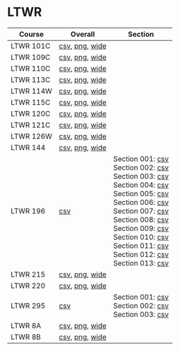 # LTWR

| Course | Overall | Section |
| ------ | ------- | ------- |
| LTWR 101C | [csv](https://github.com/UCSD-Historical-Enrollment-Data/2025Winter/blob/main/overall/LTWR%20101C.csv), [png](https://raw.githubusercontent.com/UCSD-Historical-Enrollment-Data/2025Winter/main/plot_overall/LTWR%20101C.png), [wide](https://raw.githubusercontent.com/UCSD-Historical-Enrollment-Data/2025Winter/main/plot_overall_wide/LTWR%20101C.png) |  |
| LTWR 109C | [csv](https://github.com/UCSD-Historical-Enrollment-Data/2025Winter/blob/main/overall/LTWR%20109C.csv), [png](https://raw.githubusercontent.com/UCSD-Historical-Enrollment-Data/2025Winter/main/plot_overall/LTWR%20109C.png), [wide](https://raw.githubusercontent.com/UCSD-Historical-Enrollment-Data/2025Winter/main/plot_overall_wide/LTWR%20109C.png) |  |
| LTWR 110C | [csv](https://github.com/UCSD-Historical-Enrollment-Data/2025Winter/blob/main/overall/LTWR%20110C.csv), [png](https://raw.githubusercontent.com/UCSD-Historical-Enrollment-Data/2025Winter/main/plot_overall/LTWR%20110C.png), [wide](https://raw.githubusercontent.com/UCSD-Historical-Enrollment-Data/2025Winter/main/plot_overall_wide/LTWR%20110C.png) |  |
| LTWR 113C | [csv](https://github.com/UCSD-Historical-Enrollment-Data/2025Winter/blob/main/overall/LTWR%20113C.csv), [png](https://raw.githubusercontent.com/UCSD-Historical-Enrollment-Data/2025Winter/main/plot_overall/LTWR%20113C.png), [wide](https://raw.githubusercontent.com/UCSD-Historical-Enrollment-Data/2025Winter/main/plot_overall_wide/LTWR%20113C.png) |  |
| LTWR 114W | [csv](https://github.com/UCSD-Historical-Enrollment-Data/2025Winter/blob/main/overall/LTWR%20114W.csv), [png](https://raw.githubusercontent.com/UCSD-Historical-Enrollment-Data/2025Winter/main/plot_overall/LTWR%20114W.png), [wide](https://raw.githubusercontent.com/UCSD-Historical-Enrollment-Data/2025Winter/main/plot_overall_wide/LTWR%20114W.png) |  |
| LTWR 115C | [csv](https://github.com/UCSD-Historical-Enrollment-Data/2025Winter/blob/main/overall/LTWR%20115C.csv), [png](https://raw.githubusercontent.com/UCSD-Historical-Enrollment-Data/2025Winter/main/plot_overall/LTWR%20115C.png), [wide](https://raw.githubusercontent.com/UCSD-Historical-Enrollment-Data/2025Winter/main/plot_overall_wide/LTWR%20115C.png) |  |
| LTWR 120C | [csv](https://github.com/UCSD-Historical-Enrollment-Data/2025Winter/blob/main/overall/LTWR%20120C.csv), [png](https://raw.githubusercontent.com/UCSD-Historical-Enrollment-Data/2025Winter/main/plot_overall/LTWR%20120C.png), [wide](https://raw.githubusercontent.com/UCSD-Historical-Enrollment-Data/2025Winter/main/plot_overall_wide/LTWR%20120C.png) |  |
| LTWR 121C | [csv](https://github.com/UCSD-Historical-Enrollment-Data/2025Winter/blob/main/overall/LTWR%20121C.csv), [png](https://raw.githubusercontent.com/UCSD-Historical-Enrollment-Data/2025Winter/main/plot_overall/LTWR%20121C.png), [wide](https://raw.githubusercontent.com/UCSD-Historical-Enrollment-Data/2025Winter/main/plot_overall_wide/LTWR%20121C.png) |  |
| LTWR 126W | [csv](https://github.com/UCSD-Historical-Enrollment-Data/2025Winter/blob/main/overall/LTWR%20126W.csv), [png](https://raw.githubusercontent.com/UCSD-Historical-Enrollment-Data/2025Winter/main/plot_overall/LTWR%20126W.png), [wide](https://raw.githubusercontent.com/UCSD-Historical-Enrollment-Data/2025Winter/main/plot_overall_wide/LTWR%20126W.png) |  |
| LTWR 144 | [csv](https://github.com/UCSD-Historical-Enrollment-Data/2025Winter/blob/main/overall/LTWR%20144.csv), [png](https://raw.githubusercontent.com/UCSD-Historical-Enrollment-Data/2025Winter/main/plot_overall/LTWR%20144.png), [wide](https://raw.githubusercontent.com/UCSD-Historical-Enrollment-Data/2025Winter/main/plot_overall_wide/LTWR%20144.png) |  |
| LTWR 196 | [csv](https://github.com/UCSD-Historical-Enrollment-Data/2025Winter/blob/main/overall/LTWR%20196.csv) | Section 001: [csv](https://github.com/UCSD-Historical-Enrollment-Data/2025Winter/blob/main/section/LTWR%20196_001.csv)<br>Section 002: [csv](https://github.com/UCSD-Historical-Enrollment-Data/2025Winter/blob/main/section/LTWR%20196_002.csv)<br>Section 003: [csv](https://github.com/UCSD-Historical-Enrollment-Data/2025Winter/blob/main/section/LTWR%20196_003.csv)<br>Section 004: [csv](https://github.com/UCSD-Historical-Enrollment-Data/2025Winter/blob/main/section/LTWR%20196_004.csv)<br>Section 005: [csv](https://github.com/UCSD-Historical-Enrollment-Data/2025Winter/blob/main/section/LTWR%20196_005.csv)<br>Section 006: [csv](https://github.com/UCSD-Historical-Enrollment-Data/2025Winter/blob/main/section/LTWR%20196_006.csv)<br>Section 007: [csv](https://github.com/UCSD-Historical-Enrollment-Data/2025Winter/blob/main/section/LTWR%20196_007.csv)<br>Section 008: [csv](https://github.com/UCSD-Historical-Enrollment-Data/2025Winter/blob/main/section/LTWR%20196_008.csv)<br>Section 009: [csv](https://github.com/UCSD-Historical-Enrollment-Data/2025Winter/blob/main/section/LTWR%20196_009.csv)<br>Section 010: [csv](https://github.com/UCSD-Historical-Enrollment-Data/2025Winter/blob/main/section/LTWR%20196_010.csv)<br>Section 011: [csv](https://github.com/UCSD-Historical-Enrollment-Data/2025Winter/blob/main/section/LTWR%20196_011.csv)<br>Section 012: [csv](https://github.com/UCSD-Historical-Enrollment-Data/2025Winter/blob/main/section/LTWR%20196_012.csv)<br>Section 013: [csv](https://github.com/UCSD-Historical-Enrollment-Data/2025Winter/blob/main/section/LTWR%20196_013.csv) |
| LTWR 215 | [csv](https://github.com/UCSD-Historical-Enrollment-Data/2025Winter/blob/main/overall/LTWR%20215.csv), [png](https://raw.githubusercontent.com/UCSD-Historical-Enrollment-Data/2025Winter/main/plot_overall/LTWR%20215.png), [wide](https://raw.githubusercontent.com/UCSD-Historical-Enrollment-Data/2025Winter/main/plot_overall_wide/LTWR%20215.png) |  |
| LTWR 220 | [csv](https://github.com/UCSD-Historical-Enrollment-Data/2025Winter/blob/main/overall/LTWR%20220.csv), [png](https://raw.githubusercontent.com/UCSD-Historical-Enrollment-Data/2025Winter/main/plot_overall/LTWR%20220.png), [wide](https://raw.githubusercontent.com/UCSD-Historical-Enrollment-Data/2025Winter/main/plot_overall_wide/LTWR%20220.png) |  |
| LTWR 295 | [csv](https://github.com/UCSD-Historical-Enrollment-Data/2025Winter/blob/main/overall/LTWR%20295.csv) | Section 001: [csv](https://github.com/UCSD-Historical-Enrollment-Data/2025Winter/blob/main/section/LTWR%20295_001.csv)<br>Section 002: [csv](https://github.com/UCSD-Historical-Enrollment-Data/2025Winter/blob/main/section/LTWR%20295_002.csv)<br>Section 003: [csv](https://github.com/UCSD-Historical-Enrollment-Data/2025Winter/blob/main/section/LTWR%20295_003.csv) |
| LTWR 8A | [csv](https://github.com/UCSD-Historical-Enrollment-Data/2025Winter/blob/main/overall/LTWR%208A.csv), [png](https://raw.githubusercontent.com/UCSD-Historical-Enrollment-Data/2025Winter/main/plot_overall/LTWR%208A.png), [wide](https://raw.githubusercontent.com/UCSD-Historical-Enrollment-Data/2025Winter/main/plot_overall_wide/LTWR%208A.png) |  |
| LTWR 8B | [csv](https://github.com/UCSD-Historical-Enrollment-Data/2025Winter/blob/main/overall/LTWR%208B.csv), [png](https://raw.githubusercontent.com/UCSD-Historical-Enrollment-Data/2025Winter/main/plot_overall/LTWR%208B.png), [wide](https://raw.githubusercontent.com/UCSD-Historical-Enrollment-Data/2025Winter/main/plot_overall_wide/LTWR%208B.png) |  |
